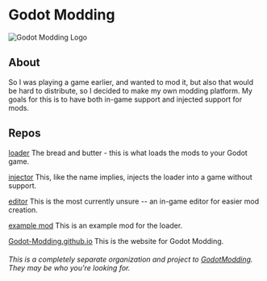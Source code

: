# Godot Modding
![Godot Modding Logo](../images/logo.png)
## About
So I was playing a game earlier, and wanted to mod it, but also that would be hard to distribute, so I decided to make my own modding platform. My goals for this is to have both in-game support and injected support for mods.
## Repos
[loader](https://github.com/Godot-Modding/loader)
The bread and butter - this is what loads the mods to your Godot game.

[injector](https://github.com/Godot-Modding/injector)
This, like the name implies, injects the loader into a game without support.

[editor](https://github.com/Godot-Modding/editor)
This is the most currently unsure -- an in-game editor for easier mod creation.

[example mod](https://github.com/Godot-Modding/example-mod)
This is an example mod for the loader.

[Godot-Modding.github.io](https://github.com/Godot-Modding/Godot-Modding.github.io)
This is the website for Godot Modding.

###### This is a completely separate organization and project to [GodotModding](https://github.com/GodotModding). They may be who you're looking for.
